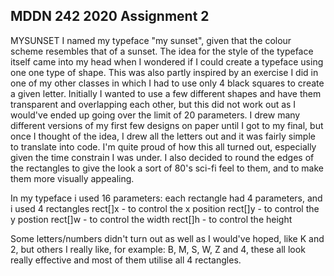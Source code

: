## MDDN 242 2020 Assignment 2

MYSUNSET
I named my typeface "my sunset", given that the colour scheme resembles that of a sunset. The idea for the style of the typeface itself came into my head when I wondered if I could create a typeface using one one type of shape. This was also partly inspired by an exercise I did in one of my other classes in which I had to use only 4 black squares to create a given letter. 
Initially I wanted to use a few different shapes and have them transparent and overlapping each other, but this did not work out as I would've ended up going over the limit of 20 parameters. 
I drew many different versions of my first few designs on paper until I got to my final, but once I thought of the idea, I drew all the letters out and it was fairly simple to translate into code. 
I'm quite proud of how this all turned out, especially given the time constrain I was under. I also decided to round the edges of the rectangles to give the look a sort of 80's sci-fi feel to them, and to make them more visually appealing. 

In my typeface i used 16 parameters:
each rectangle had 4 parameters, and i used 4 rectangles
rect[]x - to control the x position
rect[]y - to control the y postion
rect[]w - to control the width
rect[]h - to control the height

Some letters/numbers didn't turn out as well as I would've hoped, like K and 2, but others I really like, for example: B, M, S, W, Z and 4, these all look really effective and most of them utilise all 4 rectangles. 
